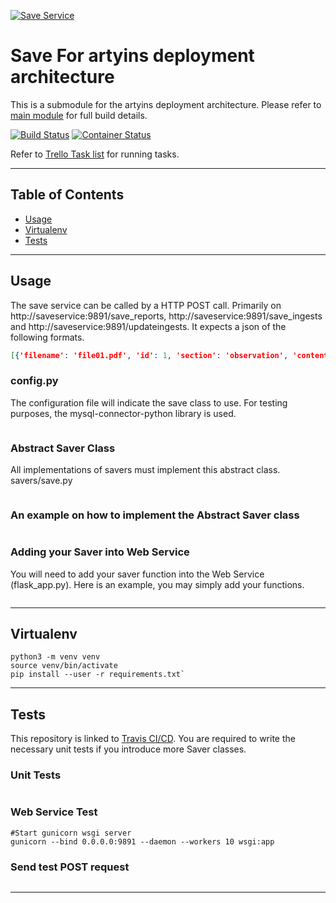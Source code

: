 [![Save Service](https://github.com/jax79sg/artyins-saveservice/raw/master/images/SoftwareArchitectureSaveService.jpg)]()

# Save For artyins deployment architecture
This is a submodule for the artyins deployment architecture. Please refer to [main module](https://github.com/jax79sg/artyins) for full build details.

[![Build Status](https://travis-ci.com/jax79sg/artyins-saveservice.svg?branch=master)](https://travis-ci.com/jax79sg/artyins-saveservice)
[![Container Status](https://quay.io/repository/jax79sg/artyins-saveservice/status)](https://quay.io/repository/jax79sg/artyins-saveservice)

Refer to [Trello Task list](https://trello.com/c/x7u3MPQX) for running tasks.

---

## Table of Contents

- [Usage](#Usage)
- [Virtualenv](#Virtualenv)
- [Tests](#Tests)

---

## Usage
The save service can be called by a HTTP POST call. Primarily on http://saveservice:9891/save_reports, http://saveservice:9891/save_ingests and http://saveservice:9891/updateingests. It expects a json of the following formats.
```json
[{'filename': 'file01.pdf', 'id': 1, 'section': 'observation', 'content': 'adfsfswjhrafkf', 'class': 'DOCTRINE'}, {'filename': 'file02.pdf', 'id': 2, 'section': 'observation', 'content': 'kfsdfjsfsjhsd', 'class': 'DOCTRINE'}]
```


### config.py
The configuration file will indicate the save class to use. For testing purposes, the mysql-connector-python library is used. 
```python

```

### Abstract Saver Class
All implementations of savers must implement this abstract class.
savers/save.py
```python

```

### An example on how to implement the Abstract Saver class
```python

```

### Adding your Saver into Web Service
You will need to add your saver function into the Web Service (flask_app.py). Here is an example, you may simply add your functions.
```python

```
---

## Virtualenv
```shell
python3 -m venv venv
source venv/bin/activate
pip install --user -r requirements.txt`
```
---

## Tests 
This repository is linked to [Travis CI/CD](https://travis-ci.com/jax79sg/artyins-saveservice). You are required to write the necessary unit tests if you introduce more Saver classes.
### Unit Tests
```python
```

### Web Service Test
```
#Start gunicorn wsgi server
gunicorn --bind 0.0.0.0:9891 --daemon --workers 10 wsgi:app
```
### Send test POST request
```python
```

---

